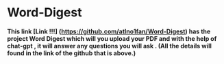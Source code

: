 # Word-Digest
**This link [Link !!!] (https://github.com/atlno1fan/Word-Digest) has the project Word Digest which will you upload your PDF and with the help of chat-gpt , it will answer any questions you will ask . (All the details will found in the link of the github that is above.)** 
